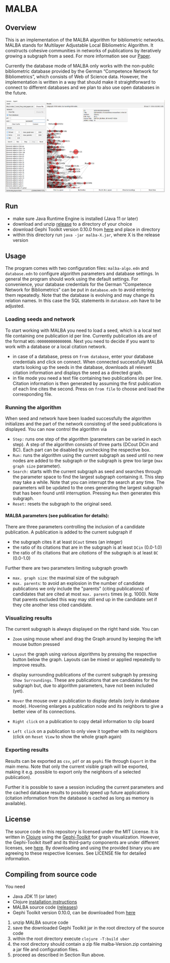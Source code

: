 # MALBA
## Overview
This is an implementation of the MALBA algorithm for bibliometric networks. MALBA stands for Multilayer Adjustable Local Bibliometric Algorithm. It constructs cohesive communities in networks of publications by iteratively growing a subgraph from a seed. For more information see our [Paper](https://dapp.orvium.io/deposits/64ad562c170ba03b15d89b4e/view). 

Currently the database mode of MALBA only works with the non-public bibliometric database provided by the German “Competence Network for Bibliometrics”, which consists of Web of Science data. However, the implementation is written in a way that should make it straightforward to connect to different databases and we plan to also use open databases in the future.

![Sample Screenshot](/doc/screenshot.png "Screenshot")

## Run
- make sure Java Runtime Engine is installed (Java 11 or later)
- download and unzip [release](https://github.com/blnote/malba-public/releases) to a directory of your choice
- download Gephi Toolkit version 0.10.0 from [here](https://github.com/gephi/gephi-toolkit/releases/download/v0.10.0/gephi-toolkit-0.10.0-all.jar) and place in directory
- within this directory run `java -jar malba-X.jar`, where X is the release version

## Usage
The program comes with two configuration files: `malba-algo.edn`  and `database.edn` to configure algorithm parameters and database settings. In general the program should work using the default settings. For convenience, your database credentials for the German “Competence Network for Bibliometrics” can be put in `database.edn` to avoid entering them repeatedly. Note that the database is evolving and may change its relation names. In this case the SQL statements in `database.edn` have to be adjusted.


### Loading seeds and network
To start working with MALBA you need to load a seed, which is a local text file containing one publication id per line. Currently publication ids are of the format `WOS:000000000000000`.
Next you need to decide if you want to work with a database or a local citation network. 
- in case of a database, press on `from database`, enter your database credentials and click on connect. When connected successfully MALBA starts looking up the seeds in the database, downloads all relevant citation information and displays the seed as a directed graph.
- in file mode you need a text file containing two publications ids per line. Citation information is then generated by assuming the first publication of each line cites the second. Press on `from file` to choose and load the corresponding file.
### Running the algorithm
When seed and network have been loaded successfully the algorithm initializes and the part of the network consisting of the seed publications is displayed. You can now control the algorithm via
- `Step:` runs one step of the algorithm (parameters can be varied in each step). A step of the algorithm consists of three parts (DCout DCin and BC). Each part can be disabled by unchecking the respective box.
- `Run:` runs the algorithm using the current subgraph as seed until no new nodes are added to the subgraph or the subgraph is grew too large (`max graph size` parameter).
- `Search:` starts with the current subgraph as seed and searches through the parameter space to find the largest subgraph containing it. This step may take a while. Note that you can interrupt the search at any time. The parameters will be updated to the ones generating the largest subgraph that has been found until interruption. Pressing `Run` then generates this subgraph.
- `Reset:` resets the subgraph to the original seed.

#### MALBA parameters (see publication for details):
There are three parameters controlling the inclusion of a candidate publication. A publication is added to the current subgraph if
- the subgraph cites it at least `DCout` times (an integer)
- the ratio of its citations that are in the subgraph is at least `DCin` (0.0-1.0) 
- the ratio of its citations that are *citations* of the subgraph is at least `BC` (0.0-1.0)

Further there are two parameters limiting subgraph growth
- `max. graph size`: the maximal size of the subgraph
- `max. parents`: to avoid an explosion in the number of candidate publications we only include the "parents" (citing publications) of candidates that are cited at most `max. parents` times (e.g. 1000). Note that  parents excluded this way may still end up in the candidate set if they cite another less cited candidate. 

### Visualizing results
The current subgraph is always displayed on the right hand side. You can
- `Zoom` using mouse wheel and drag the Graph around by keeping the left mouse button pressed
- `Layout` the graph using various algorithms by pressing the respective button below the graph. Layouts can be mixed or applied repeatedly to improve results. 
- display surrounding publications of the current subgraph by pressing `Show Surroundings`. These are publications that are candidates for the subgraph but, due to algorithm parameters, have not been included (yet).
 
- `Hover` the mouse over a publication to display details (only in database mode). Hovering enlarges a publication node and its neighbors to give a better view of its connections.
- `Right click` on a publication to copy detail information to clip board
- `Left click` on a publication to only view it together with its neighbors (click on `Reset View` to show the whole graph again)


### Exporting results

Results can be exported as `csv`, `pdf` or as `gephi` file through `Export` in the main menu. Note that only the current visible graph will be exported, making it e.g. possible to export only the neighbors of a selected publication).

Further it is possible to save a session including the current parameters and the cached database results to possibly speed up future applications (citation information from the database is cached as long as memory is available).

    

## License
The source code in this repository is licensed under the MIT License. It is written in [Clojure](https://www.clojure.org) using the [Gephi-Toolkit](https://github.com/gephi/gephi/wiki/Toolkit) for graph visualization. However, the Gephi-Toolkit itself and its third-party components are under different licenses, see [here](https://gephi.org/developers/license/). By downloading and using the provided binary you are agreeing to these respective licenses. See LICENSE file for detailed information.

## Compiling from source code
You need
 - Java JDK 11 (or later)
 - Clojure [installation instructions](https://clojure.org/guides/install_clojure)
 - MALBA source code ([releases](https://github.com/blnote/malba-public/releases))
 - Gephi Toolkit version 0.10.0, can be downloaded from [here](https://github.com/gephi/gephi-toolkit/releases/download/v0.10.0/gephi-toolkit-0.10.0-all.jar)
 
 1. unzip MALBA source code
 2. save the downloaded Gephi Toolkit jar in the root directory of the source code
 3. within the root directory execute `clojure -T:build uber`
 4. the root directory should contain a zip file malba-Version.zip containing a jar file and configuration files.
 5. proceed as described in Section Run above.